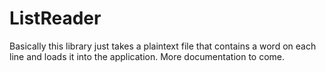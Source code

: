 # ListReader
Basically this library just takes a plaintext file that contains a word on each line and loads it into the application. More documentation to come.
